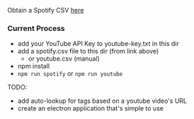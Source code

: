 Obtain a Spotify CSV [here](https://rawgit.com/watsonbox/exportify/master/exportify.html)

### Current Process
- add your YouTube API Key to youtube-key.txt in this dir
- add a spotify.csv file to this dir (from link above)
  - or youtube.csv (manual)
- npm install
- `npm run spotify` or `npm run youtube`

TODO: 
- add auto-lookup for tags based on a youtube video's URL
- create an electron application that's simple to use
